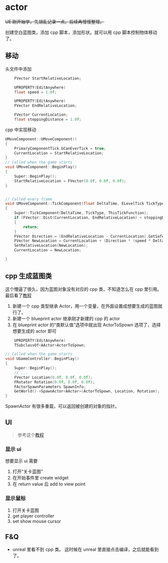 # actor

~~UE 刚开始学，先胡乱记录一点。后续再慢慢整理。~~

创建空白蓝图类，添加 cpp 脚本，添加形状。就可以用 cpp 脚本控制物体移动了。

## 移动

头文件中添加

```cpp
	FVector StartRelativeLocation;

	UPROPERTY(EditAnywhere)
	float speed = 1.0f;

	UPROPERTY(EditAnywhere)
	FVector EndRelativeLocation;

	FVector CurrentLocation;
	float stoppingDistance = 1.0f;
```

cpp 中实现移动

```cpp
UMoveComponent::UMoveComponent()
{
	PrimaryComponentTick.bCanEverTick = true;
	CurrentLocation = StartRelativeLocation;
}
// Called when the game starts
void UMoveComponent::BeginPlay()
{
	Super::BeginPlay();
	StartRelativeLocation = FVector(0.0f, 0.0f, 0.0f);
}


// Called every frame
void UMoveComponent::TickComponent(float DeltaTime, ELevelTick TickType, FActorComponentTickFunction* ThisTickFunction)
{
	Super::TickComponent(DeltaTime, TickType, ThisTickFunction);
	if (FVector::Dist(CurrentLocation, EndRelativeLocation) < stoppingDistance)
	{
		return;
	}
	FVector Direction = (EndRelativeLocation - CurrentLocation).GetSafeNormal();
	FVector NewLocation = CurrentLocation + (Direction * (speed * DeltaTime));
	SetRelativeLocation(NewLocation);
	CurrentLocation = NewLocation;

}
```

## cpp 生成蓝图类

这个懵逼了很久，因为蓝图对象没有对应的 cpp 类，不知道怎么在 cpp 里引用。最后看了[教程](https://forums.unrealengine.com/t/how-to-spawn-a-blueprint-actor-via-c/78121/12)

1. 新建一个 cpp 类型继承 Actor，用一个变量，在外面设置成想要生成的蓝图就行了。
2. 新建一个 blueprint actor 继承刚才新建的 cpp 的 actor
3. 在 blueprint actor 的“类默认值”选项中就出现 ActorToSpown 选项了，选择想要生成的 actor 即可

```cpp
	UPROPERTY(EditAnywhere)
	TSubclassOf<AActor>ActorToSpown;
```

```cpp
// Called when the game starts
void UGameController::BeginPlay()
{
	Super::BeginPlay();
	// ...
	FVector Location(0.0f, 0.0f, 0.0f);
	FRotator Rotation(0.0f, 0.0f, 0.0f);
	FActorSpawnParameters SpawnInfo;
	GetWorld()->SpawnActor<AActor>(ActorToSpown, Location, Rotation);
}
```

SpawnActor 有很多重载，可以返回被创建的对象的指针。

## UI

> 参考这个[教程](https://www.bilibili.com/video/BV1gT41137Vp)

### 显示 ui

想要显示 ui 需要

1. 打开“关卡蓝图”
2. 在开始事件里 create widget
3. 在 return value 后 add to view point

### 显示鼠标

1. 打开关卡蓝图
2. get player controller
3. set show mouse cursor

## F&Q

- unreal 里看不到 cpp 类。 这时候在 unreal 里直接点击编译，之后就能看到了。
